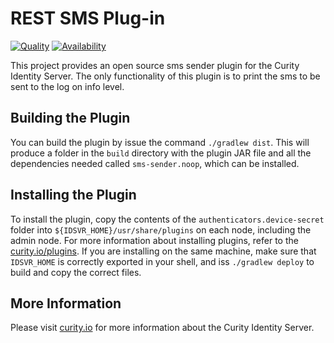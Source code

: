 # REST SMS Plug-in

[![Quality](https://img.shields.io/badge/quality-demo-red)](https://curity.io/resources/code-examples/status/)
[![Availability](https://img.shields.io/badge/availability-source-blue)](https://curity.io/resources/code-examples/status/)

This project provides an open source sms sender plugin for the Curity Identity Server. The only functionality of this plugin is to print the sms to be sent to the log on info level.

## Building the Plugin

You can build the plugin by issue the command `./gradlew dist`. This will produce a folder in the `build` directory with the plugin JAR file and all the dependencies needed called `sms-sender.noop`, which can be installed.

## Installing the Plugin

To install the plugin, copy the contents of the `authenticators.device-secret` folder into `${IDSVR_HOME}/usr/share/plugins` on each node, including the admin node. For more information about installing plugins, refer to the [curity.io/plugins](https://support.curity.io/docs/latest/developer-guide/plugins/index.html#plugin-installation). 
If you are installing on the same machine, make sure that `IDSVR_HOME` is correctly exported in your shell, and iss `./gradlew deploy` to build and copy the correct files.

## More Information

Please visit [curity.io](https://curity.io/) for more information about the Curity Identity Server.

